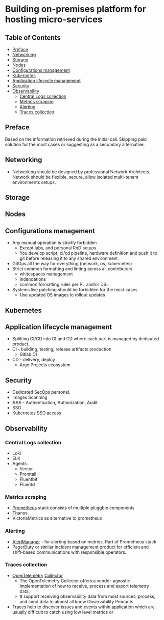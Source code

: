 # Building on-premises platform for hosting micro-services

## Table of Contents
- [Preface](#preface)
- [Networking](#networking)
- [Storage](#storage)
- [Nodes](#nodes)
- [Configurations management](#configurations-management)
- [Kubernetes](#kubernetes)
- [Application lifecycle management](#application-lifecycle-management)
- [Security](#security)
- [Observability](#observability)
  - [Central Logs collection](#central-logs-collection)
  - [Metrics scraping](#metrics-scraping)
  - [Alerting](#alerting)
  - [Traces collection](#traces-collection)

## Preface
Based on the information retrieved during the initial call.
Skipping paid solution for the most cases or suggesting as a secondary alternative.

## Networking
- Networking should be designed by professional Network Architects. Network should be flexible, secure, allow isolated multi-tenant environments setups.

## Storage

## Nodes

## Configurations management
- Any manual operation is strictly forbidden
  - Except labs, and personal RnD setups
  - You develop script, ci/cd pipeline, hardware definition and push it to git before releasing it to any shared environment.
- GitOps all the way for everything (network, os, kubernetes)
- Strict common formatting and linting across all contributors
  - whitespaces management
  - indendations
  - common formatting rules per PL and/or DSL
- Systems live patching should be forbidden for the most cases
  - Use updated OS images to rollout updates

## Kubernetes


## Application lifecycle management
- Splitting CI/CD into CI and CD where each part is managed by dedicated product.
- CI - building, testing, release artifacts production
  - Gitlab CI
- CD - delivery, deploy
  - Argo Projects ecosystem

## Security
- Dedicated SecOps personel.
- Images Scanning
- AAA - Authentication, Authorization, Audit
- SSO
- Kubernetes SSO access

## Observability

### Central Logs collection
- Loki
- ELK
- Agents:
  - Vector
  - Promtail
  - Fluentbit
  - Fluentd

### Metrics scraping
- [Prometheus](https://prometheus.io/) stack consists of multiple pluggble components
- Thanos
- VictoriaMetrics as alternative to prometheus

### Alerting
- [AlertManager](https://prometheus.io/docs/alerting/latest/alertmanager/) - for alerting based on metrics. Part of Prometheus stack
- PagerDuty or similar incident management product for efficient and shift-based communications with responsible operators.

### Traces collection
- [OpenTelemetry](https://opentelemetry.io) [Collector](https://opentelemetry.io/docs/collector/)
  - The OpenTelemetry Collector offers a vendor-agnostic implementation of how to receive, process and export telemetry data.
  - It support receiving observability data from most sources, process, and send data to almost all know Observability Products.
- Traces help to discover issues and events within application which are usually difficult to catch using low level metrics or
